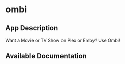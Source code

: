 # ombi

## App Description

Want a Movie or TV Show on Plex or Emby? Use Ombi!

## Available Documentation

